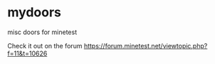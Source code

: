 # mydoors
misc doors for minetest

Check it out on the forum
https://forum.minetest.net/viewtopic.php?f=11&t=10626

